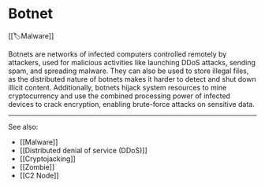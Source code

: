 
# Botnet

[[🏷️Malware]] 

Botnets are networks of infected computers controlled remotely by attackers, used for malicious activities like launching DDoS attacks, sending spam, and spreading malware. They can also be used to store illegal files, as the distributed nature of botnets makes it harder to detect and shut down illicit content. Additionally, botnets hijack system resources to mine cryptocurrency and use the combined processing power of infected devices to crack encryption, enabling brute-force attacks on sensitive data.

---

See also:

- [[Malware]]
- [[Distributed denial of service (DDoS)]]
- [[Cryptojacking]]
- [[Zombie]]
- [[C2 Node]]
